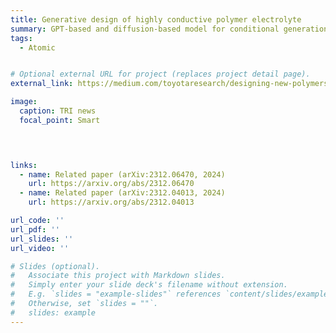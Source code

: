 ```yaml
---
title: Generative design of highly conductive polymer electrolyte
summary: GPT-based and diffusion-based model for conditional generation of polymer electrolyte with high conductivity, validated with MD simulations.  
tags:
  - Atomic


# Optional external URL for project (replaces project detail page).
external_link: https://medium.com/toyotaresearch/designing-new-polymers-with-ai-31645c39316b

image:
  caption: TRI news
  focal_point: Smart
  



links:
  - name: Related paper (arXiv:2312.06470, 2024)
    url: https://arxiv.org/abs/2312.06470
  - name: Related paper (arXiv:2312.04013, 2024)
    url: https://arxiv.org/abs/2312.04013

url_code: ''
url_pdf: ''
url_slides: ''
url_video: ''

# Slides (optional).
#   Associate this project with Markdown slides.
#   Simply enter your slide deck's filename without extension.
#   E.g. `slides = "example-slides"` references `content/slides/example-slides.md`.
#   Otherwise, set `slides = ""`.
#   slides: example
---
```




